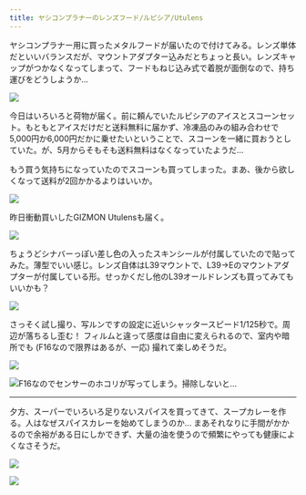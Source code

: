 ```yaml
---
title: ヤシコンプラナーのレンズフード/ルピシア/Utulens
---
```


ヤシコンプラナー用に買ったメタルフードが届いたので付けてみる。レンズ単体だといいバランスだが、マウントアダプター込みだとちょっと長い。レンズキャップがつかなくなってしまって、フードもねじ込み式で着脱が面倒なので、持ち運びをどうしようか...

![](https://photos.apkas.net/medium/202406/20240606-084416.webp)

今日はいろいろと荷物が届く。前に頼んでいたルピシアのアイスとスコーンセット。もともとアイスだけだと送料無料に届かず、冷凍品のみの組み合わせで5,000円か6,000円だかに乗せたいということで、スコーンを一緒に買おうとしていた。が、5月からそもそも送料無料はなくなっていたようだ...

もう買う気持ちになっていたのでスコーンも買ってしまった。まあ、後から欲しくなって送料が2回かかるよりはいいか。

![](https://photos.apkas.net/medium/202406/20240606-103218.webp)

昨日衝動買いしたGIZMON Utulensも届く。

![](https://photos.apkas.net/medium/202406/20240606-103535.webp)

ちょうどシナバーっぽい差し色の入ったスキンシールが付属していたので貼ってみた。薄型でいい感じ。レンズ自体はL39マウントで、L39→Eのマウントアダプターが付属している形。せっかくだし他のL39オールドレンズも買ってみてもいいかも？

![](https://photos.apkas.net/medium/202406/20240606-104059.webp)

さっそく試し撮り、写ルンですの設定に近いシャッタースピード1/125秒で。周辺が落ちるし歪む！ フィルムと違って感度は自由に変えられるので、室内や暗所でも (F16なので限界はあるが、一応) 撮れて楽しめそうだ。

![](https://photos.apkas.net/medium/202406/20240606-104215.webp)

![F16なのでセンサーのホコリが写ってしまう。掃除しないと...](https://photos.apkas.net/medium/202406/20240606-174733.webp)

---

夕方、スーパーでいろいろ足りないスパイスを買ってきて、スープカレーを作る。人はなぜスパイスカレーを始めてしまうのか... まあそれなりに手間がかかるので余裕がある日にしかできず、大量の油を使うので頻繁にやっても健康によくなさそうだ。

![](https://photos.apkas.net/medium/202406/20240606-193315.webp)

![](https://photos.apkas.net/medium/202406/20240606-200535.webp)
